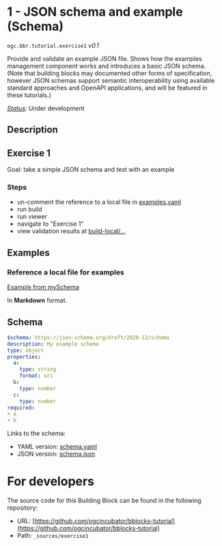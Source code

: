 
# 1 - JSON schema and example (Schema)

`ogc.bbr.tutorial.exercise1` *v0.1*

Provide and validate an example JSON file.  Shows how the examples management component works and introduces a basic JSON schema.  (Note that building blocks may documented other forms of specification, however JSON schemas support semantic interoperability using available standard approaches and OpenAPI applications, and will be featured in these tutorials.)

[*Status*](http://www.opengis.net/def/status): Under development

## Description

## Exercise 1

Goal: take a simple JSON schema and test with an example

### Steps
- un-comment the reference to a local file in [examples.yaml](examples.yaml)
- run build
- run viewer
- navigate to "Exercise 1"
- view validation results at [build-local/...](/register/build-local/tests/bbr/template/exercise1/_report.json)
## Examples

### Reference a local file for examples
[Example from mySchema](../../exercise1/example.json)

In **Markdown** format.
## Schema

```yaml
$schema: https://json-schema.org/draft/2020-12/schema
description: My example schema
type: object
properties:
  a:
    type: string
    format: uri
  b:
    type: number
  c:
    type: number
required:
- a
- b

```

Links to the schema:

* YAML version: [schema.yaml](https://ogcincubator.github.io/bblocks-tutorial/build/annotated/bbr/tutorial/exercise1/schema.json)
* JSON version: [schema.json](https://ogcincubator.github.io/bblocks-tutorial/build/annotated/bbr/tutorial/exercise1/schema.yaml)


# For developers

The source code for this Building Block can be found in the following repository:

* URL: [https://github.com/ogcincubator/bblocks-tutorial](https://github.com/ogcincubator/bblocks-tutorial)
* Path: `_sources/exercise1`

